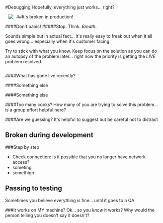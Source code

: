 #Debugging
Hopefully, everything just works… right?



##It's broken in production!
<img style="float: left; margin: 0 10px;" src="http://www.blueplanetinternet.co.uk/blog/wp-content/uploads/2012/06/blog-dont-panic.jpg" />

####Don't panic!
#####Stop. Think. _Breath_.

Sounds simple but in actual fact… it's really easy to freak out when it all goes wrong… especially when it's customer facing

Try to stick with what you know. Keep focus on the solution as you can do an autopsy of the problem later… right now the priority is getting the *LIVE* problem resolved.

<div style="clear: both;"></div>

####What has gone live recently?

####Something else

####Something else

####Too many cooks?
How many of you are trying to solve this problem… is a group effort helpful here?

####Are we guessing?
It's helpful to suggest but be careful not to distract



## Broken during development



###Step by step
- Check connection: Is it possible that you no longer have network access?
- someting
- somethign



## Passing to testing
Sometimes you believe everything is fine… until it goes to a QA.

###It works on MY machine?
Ok… so you *know* it works? Why would the person telling you doesn't say it doesn't?

